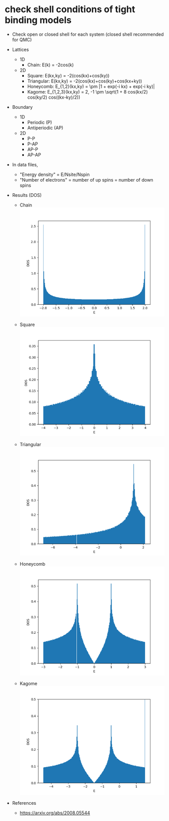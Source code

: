 # check shell conditions of tight binding models

* Check open or closed shell for each system (closed shell recommended for QMC)

* Lattices
  * 1D
    * Chain: E(k) = -2cos(k)
  * 2D
    * Square: E(kx,ky) = -2(cos(kx)+cos(ky))
    * Triangular: E(kx,ky) = -2(cos(kx)+cos(ky)+cos(kx+ky))
    * Honeycomb: E_{1,2}(kx,ky) = \pm |1 + exp(-i kx) + exp(-i ky)|
    * Kagome: E_{1,2,3}(kx,ky) = 2, -1 \pm \sqrt(1 + 8 cos(kx/2) cos(ky/2) cos((kx-ky)/2))

* Boundary
  * 1D
    * Periodic (P)
    * Antiperiodic (AP)
  * 2D
    * P-P
    * P-AP
    * AP-P
    * AP-AP

* In data files,
  * "Energy density" = E/Nsite/Nspin
  * "Number of electrons" = number of up spins = number of down spins

* Results (DOS)
  * Chain\
![DOS chain](https://raw.githubusercontent.com/ryuikaneko/tight_binding_shell_condition/master/1d_chain/filling_1over2_BC_AP/fig_1d_chain_dos.png "DOS chain")

  * Square\
![DOS square](https://raw.githubusercontent.com/ryuikaneko/tight_binding_shell_condition/master/2d_square/filling_1over2_BC_P_AP/fig_2d_square_dos.png "DOS square")

  * Triangular\
![DOS triangular](https://raw.githubusercontent.com/ryuikaneko/tight_binding_shell_condition/master/2d_triangular/filling_1over2_BC_P_AP/fig_2d_triangular_dos.png "DOS triangular")

  * Honeycomb\
![DOS honeycomb](https://raw.githubusercontent.com/ryuikaneko/tight_binding_shell_condition/master/2d_honeycomb/filling_1over2_BC_P_AP/fig_2d_honeycomb_dos.png "DOS honeycomb")

  * Kagome\
![DOS kagome](https://raw.githubusercontent.com/ryuikaneko/tight_binding_shell_condition/master/2d_kagome/filling_1over2_BC_P_AP/fig_2d_kagome_dos.png "DOS kagome")

* References
  * https://arxiv.org/abs/2008.05544
